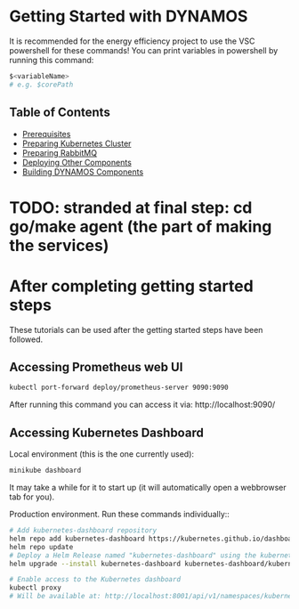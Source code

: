# Getting Started with DYNAMOS

It is recommended for the energy efficiency project to use the VSC powershell for these commands! You can print variables in powershell by running this command:
```sh
$<variableName>
# e.g. $corePath
```

## Table of Contents
- [Prerequisites](./1_Prerequisites.md)
- [Preparing Kubernetes Cluster](./2_PreparingKubernetesCluster.md)
- [Preparing RabbitMQ](./3_PreparingRabbitMQ.md)
- [Deploying Other Components](./4_DeployingOtherComponents.md)
- [Building DYNAMOS Components](./5_BuildingDYNAMOSComponents.md)

# TODO: stranded at final step: cd go/make agent (the part of making the services)


# After completing getting started steps
These tutorials can be used after the getting started steps have been followed.

## Accessing Prometheus web UI
```sh
kubectl port-forward deploy/prometheus-server 9090:9090
```
After running this command you can access it via:
http://localhost:9090/

## Accessing Kubernetes Dashboard
Local environment (this is the one currently used):
```sh
minikube dashboard
```
It may take a while for it to start up (it will automatically open a webbrowser tab for you).

Production environment. Run these commands individually::
```sh
# Add kubernetes-dashboard repository
helm repo add kubernetes-dashboard https://kubernetes.github.io/dashboard/
helm repo update
# Deploy a Helm Release named "kubernetes-dashboard" using the kubernetes-dashboard chart
helm upgrade --install kubernetes-dashboard kubernetes-dashboard/kubernetes-dashboard --create-namespace --namespace kubernetes-dashboard

# Enable access to the Kubernetes dashboard
kubectl proxy
# Will be available at: http://localhost:8001/api/v1/namespaces/kubernetes-dashboard/services/https:kubernetes-dashboard:/proxy/
```